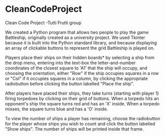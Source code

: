 # CleanCodeProject
Clean Code Project -Tutti Frutti group

We created a Python program that allows two people to play the game Battleship, originally created as a university project. We used Tkinter because it is built into the Python standard library, and because displaying an array of clickable buttons to represent the grid Battleship is played on.

Players place their ships on their hidden boards* by selecting a ship from the drop menu, entering into the text-box the letter-and-number coordinates of the closest square to 'A1' that the ship will occupy, and choosing the orientation, either "Row" if the ship occupies squares in a row or "Col" if it occupies squares in a column, by clicking the appropriate radiobutton before clicking the button labelled "Place the ship".

After players have placed their ships, they take turns (starting with player 1) firing torpedoes by clicking on their grid of buttons. When a torpedo hits an opponent's ship the square turns red and has an 'X' inside. When a torpedo misses, the square turns blue and has a 'O' inside.

To view the number of ships a player has remaining, choose the radiobutton for the player whose ships you wish to count and click the button labelled "Show ships". The number of ships will be printed inside that frame.
